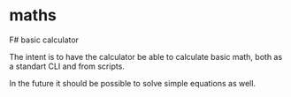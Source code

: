 # maths
F# basic calculator

The intent is to have the calculator be able to calculate basic math, both as a standart CLI and from scripts.

In the future it should be possible to solve simple equations as well.
